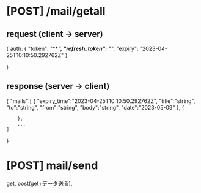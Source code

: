 # [POST] /mail/getall

## request (client -> server)

{
    auth: {
        "token": "*****",
        "refresh_token": "***",
        "expiry": "2023-04-25T10:10:50.292762Z"
    }

}


## response (server -> client)

{ 
    "mails":[
        {
            "expiry_time":"2023-04-25T10:10:50.292762Z",
            "title":"string",
            "to":"string",
            "from":"string",
            "body":"string",
            "date":"2023-05-09"
        },
        {

        },
        ...
    ]

}

# [POST] mail/send


get, post(get+データ送る), 